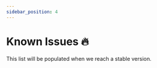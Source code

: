 ```yaml
---
sidebar_position: 4
---
```


# Known Issues 🔥

This list will be populated when we reach a stable version.
